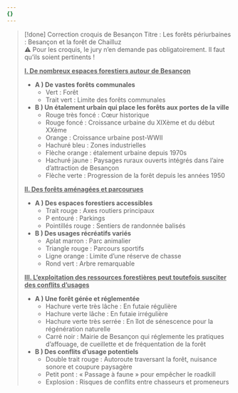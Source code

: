 ```yaml
---
{}
---
```

> [!done] Correction croquis de Besançon
> Titre : Les forêts périurbaines : Besançon et la forêt de Chailluz  
> ⚠ Pour les croquis, le jury n’en demande pas obligatoirement. Il faut qu’ils soient pertinents ! 
> 
> <b><u>I. De nombreux espaces forestiers autour de Besançon</u></b>
> - **A ) De vastes forêts communales** 
> 	- Vert : Forêt
> 	- Trait vert : Limite des forêts communales 
> - **B ) Un étalement urbain qui place les forêts aux portes de la ville**
> 	- Rouge très foncé : Cœur historique 
> 	- Rouge foncé : Croissance urbaine du XIXème et du début XXème
> 	- Orange : Croissance urbaine post-WWII 
> 	- Hachuré bleu : Zones industrielles 
> 	- Flèche orange : étalement urbaine depuis 1970s
> 	- Hachuré jaune : Paysages ruraux ouverts intégrés dans l’aire d’attraction de Besançon 
> 	- Flèche verte : Progression de la forêt depuis les années 1950 
> 
> <b><u>II. Des forêts aménagées et parcourues</u></b>
> - **A ) Des espaces forestiers accessibles** 
> 	- Trait rouge : Axes routiers principaux 
> 	- P entouré : Parkings 
> 	- Pointillés rouge : Sentiers de randonnée balisés 
> - **B ) Des usages récréatifs variés** 
> 	- Aplat marron : Parc animalier 
> 	- Triangle rouge : Parcours sportifs 
> 	- Ligne orange : Limite d’une réserve de chasse 
> 	- Rond vert : Arbre remarquable 
> 
> <b><u>III. L’exploitation des ressources forestières peut toutefois susciter des conflits d’usages</u></b>
> - **A ) Une forêt gérée et réglementée** 
> 	- Hachure verte très lâche : En futaie régulière 
> 	- Hachure verte lâche : En futaie irrégulière 
> 	- Hachure verte très serrée : En îlot de sénescence pour la régénération naturelle 
> 	- Carré noir : Mairie de Besançon qui réglemente les pratiques d’affouage, de cueillette et de fréquentation de la forêt 
> - **B ) Des conflits d’usage potentiels** 
> 	- Double trait rouge : Autoroute traversant la forêt, nuisance sonore et coupure paysagère 
> 	- Petit pont : « Passage à faune » pour empêcher le roadkill 
> 	- Explosion : Risques de conflits entre chasseurs et promeneurs 

